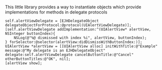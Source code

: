 This little library provides a way to instantiate objects which provide implementations for methods in delegate protocols



    self.alertViewDelegate = [EJHDelegateObject delegateObjectForProtocol:@protocol(UIAlertViewDelegate)];
    [self.alertViewDelegate addImplementation:^(UIAlertView* alertView, NSInteger buttonIndex){
        NSLog(@"%@ dismissed with index %i", alertView, buttonIndex);
    } forSelector:@selector(alertView:didDismissWithButtonIndex:)];
    UIAlertView *alertView = [[UIAlertView alloc] initWithTitle:@"Example" message:@"My delegate is an EJHDelegateObject" delegate:self.alertViewDelegate cancelButtonTitle:@"Cancel" otherButtonTitles:@"OK", nil];
    [alertView show];
